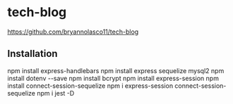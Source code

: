 # tech-blog
https://github.com/bryannolasco11/tech-blog

## Installation
npm install express-handlebars
npm install express sequelize mysql2
npm install dotenv --save
npm install bcrypt
npm install express-session
npm install connect-session-sequelize
npm i express-session connect-session-sequelize
npm i jest -D

